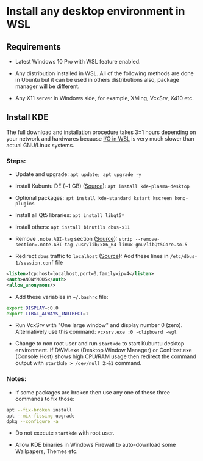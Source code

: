 # Install any desktop environment in WSL

## Requirements

* Latest Windows 10 Pro with WSL feature enabled. 

* Any distribution installed in WSL. All of the following methods are done in
Ubuntu but it can be used in others distributions also, package manager will be different. 

* Any X11 server in Windows side, for example, XMing, VcxSrv, X410 etc.

## Install KDE

The full download and installation procedure takes 3±1 hours depending on
your network and hardwares because [I/O in WSL](https://github.com/Microsoft/WSL/issues/873)
is very much slower than actual GNU/Linux systems. 

### Steps:

* Update and upgrade: `apt update; apt upgrade -y` 

* Install Kubuntu DE (~1 GB) ([Source](https://wiki.debian.org/KDE)):
`apt install kde-plasma-desktop` 

* Optional packages: `apt install kde-standard kstart kscreen konq-plugins` 

* Install all Qt5 libraries: `apt install libqt5*` 

* Install others: `apt install binutils dbus-x11` 

* Remove `.note.ABI-tag` section ([Source](https://github.com/Microsoft/WSL/issues/3023)):
`strip --remove-section=.note.ABI-tag /usr/lib/x86_64-linux-gnu/libQt5Core.so.5` 

* Redirect `dbus` traffic to `localhost` ([Source](https://github.com/QMonkey/wsl-tutorial)):
Add these lines in `/etc/dbus-1/session.conf` file 

```xml
<listen>tcp:host=localhost,port=0,family=ipv4</listen>
<auth>ANONYMOUS</auth>
<allow_anonymous/>
```

* Add these variables in `~/.bashrc` file: 

```bash
export DISPLAY=:0.0
export LIBGL_ALWAYS_INDIRECT=1
```

* Run VcxSrv with "One large window" and display number 0 (zero).
Alternatively use this command: `vcxsrv.exe :0 -clipboard -wgl` 

* Change to non root user and run `startkde` to start Kubuntu desktop environment.
If DWM.exe (Desktop Window Manager) or ConHost.exe (Console Host)
shows high CPU/RAM usage then redirect the command output with `startkde > /dev/null 2>&1` command. 

### Notes:

* If some packages are broken then use any one of these three commands to fix those: 

```bash
apt --fix-broken install
apt --mix-fissing upgrade
dpkg --configure -a
```

* Do not execute `startkde` with root user. 

* Allow KDE binaries in Windows Firewall to auto-download some Wallpapers, Themes etc. 


